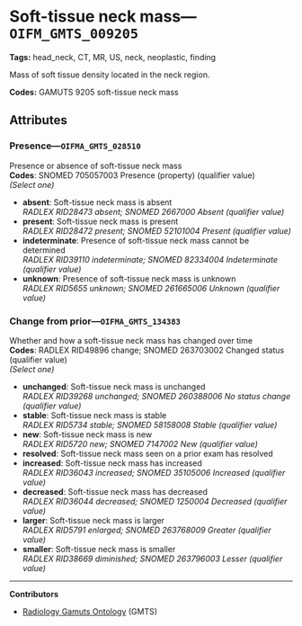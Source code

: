 # Soft-tissue neck mass—`OIFM_GMTS_009205`

**Tags:** head_neck, CT, MR, US, neck, neoplastic, finding

Mass of soft tissue density located in the neck region.

**Codes:** GAMUTS 9205 soft-tissue neck mass

## Attributes

### Presence—`OIFMA_GMTS_028510`

Presence or absence of soft-tissue neck mass  
**Codes**: SNOMED 705057003 Presence (property) (qualifier value)  
*(Select one)*

- **absent**: Soft-tissue neck mass is absent  
_RADLEX RID28473 absent; SNOMED 2667000 Absent (qualifier value)_
- **present**: Soft-tissue neck mass is present  
_RADLEX RID28472 present; SNOMED 52101004 Present (qualifier value)_
- **indeterminate**: Presence of soft-tissue neck mass cannot be determined  
_RADLEX RID39110 indeterminate; SNOMED 82334004 Indeterminate (qualifier value)_
- **unknown**: Presence of soft-tissue neck mass is unknown  
_RADLEX RID5655 unknown; SNOMED 261665006 Unknown (qualifier value)_

### Change from prior—`OIFMA_GMTS_134383`

Whether and how a soft-tissue neck mass has changed over time  
**Codes**: RADLEX RID49896 change; SNOMED 263703002 Changed status (qualifier value)  
*(Select one)*

- **unchanged**: Soft-tissue neck mass is unchanged  
_RADLEX RID39268 unchanged; SNOMED 260388006 No status change (qualifier value)_
- **stable**: Soft-tissue neck mass is stable  
_RADLEX RID5734 stable; SNOMED 58158008 Stable (qualifier value)_
- **new**: Soft-tissue neck mass is new  
_RADLEX RID5720 new; SNOMED 7147002 New (qualifier value)_
- **resolved**: Soft-tissue neck mass seen on a prior exam has resolved  
- **increased**: Soft-tissue neck mass has increased  
_RADLEX RID36043 increased; SNOMED 35105006 Increased (qualifier value)_
- **decreased**: Soft-tissue neck mass has decreased  
_RADLEX RID36044 decreased; SNOMED 1250004 Decreased (qualifier value)_
- **larger**: Soft-tissue neck mass is larger  
_RADLEX RID5791 enlarged; SNOMED 263768009 Greater (qualifier value)_
- **smaller**: Soft-tissue neck mass is smaller  
_RADLEX RID38669 diminished; SNOMED 263796003 Lesser (qualifier value)_

---

**Contributors**

- [Radiology Gamuts Ontology](https://gamuts.net/) (GMTS)
